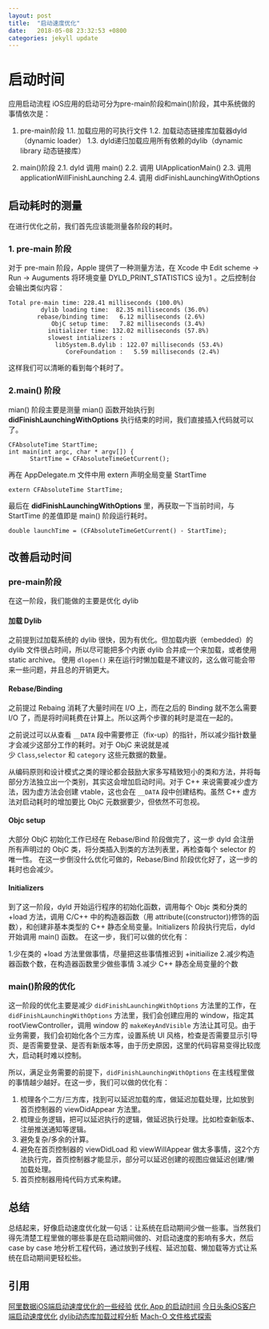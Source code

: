 ```yaml
---
layout: post
title:  "启动速度优化"
date:   2018-05-08 23:32:53 +0800
categories: jekyll update
---
```



# 启动时间
应用启动流程
iOS应用的启动可分为pre-main阶段和main()阶段，其中系统做的事情依次是：
1. pre-main阶段
1.1. 加载应用的可执行文件
1.2. 加载动态链接库加载器dyld（dynamic loader）
1.3. dyld递归加载应用所有依赖的dylib（dynamic library 动态链接库）

1. main()阶段
2.1. dyld 调用 main() 
2.2. 调用 UIApplicationMain() 
2.3. 调用 applicationWillFinishLaunching
2.4. 调用 didFinishLaunchingWithOptions

## 启动耗时的测量

在进行优化之前，我们首先应该能测量各阶段的耗时。

### 1. pre-main 阶段

对于 pre-main 阶段，Apple 提供了一种测量方法，在 Xcode 中 Edit scheme -> Run -> Auguments 将环境变量 DYLD_PRINT_STATISTICS 设为1 。之后控制台会输出类似内容：

```
Total pre-main time: 228.41 milliseconds (100.0%)
         dylib loading time:  82.35 milliseconds (36.0%)
        rebase/binding time:   6.12 milliseconds (2.6%)
            ObjC setup time:   7.82 milliseconds (3.4%)
           initializer time: 132.02 milliseconds (57.8%)
           slowest intializers :
             libSystem.B.dylib : 122.07 milliseconds (53.4%)
                CoreFoundation :   5.59 milliseconds (2.4%)
```

这样我们可以清晰的看到每个耗时了。

### 2.main() 阶段

mian() 阶段主要是测量 mian() 函数开始执行到 **didFinishLaunchingWithOptions** 执行结束的时间，我们直接插入代码就可以了。

```
CFAbsoluteTime StartTime;
int main(int argc, char * argv[]) {
      StartTime = CFAbsoluteTimeGetCurrent();
```

再在 AppDelegate.m 文件中用 extern 声明全局变量 StartTime

```
extern CFAbsoluteTime StartTime;
```
最后在 **didFinishLaunchingWithOptions** 里，再获取一下当前时间，与 StartTime 的差值即是 main() 阶段运行耗时。
```
double launchTime = (CFAbsoluteTimeGetCurrent() - StartTime);
```

## 改善启动时间

### pre-main阶段

在这一阶段，我们能做的主要是优化 dylib

#### 加载 Dylib

之前提到过加载系统的 dylib 很快，因为有优化。但加载内嵌（embedded）的 dylib 文件很占时间，所以尽可能把多个内嵌 dylib 合并成一个来加载，或者使用 static archive。
使用 `dlopen()` 来在运行时懒加载是不建议的，这么做可能会带来一些问题，并且总的开销更大。

#### Rebase/Binding

之前提过 Rebaing 消耗了大量时间在 I/O 上，而在之后的 Binding 就不怎么需要 I/O 了，而是将时间耗费在计算上。所以这两个步骤的耗时是混在一起的。

之前说过可以从查看 `__DATA` 段中需要修正（fix-up）的指针，所以减少指针数量才会减少这部分工作的耗时。对于 ObjC 来说就是减少 `Class`,`selector` 和 `category` 这些元数据的数量。

从编码原则和设计模式之类的理论都会鼓励大家多写精致短小的类和方法，并将每部分方法独立出一个类别，其实这会增加启动时间。对于 C++ 来说需要减少虚方法，因为虚方法会创建 vtable，这也会在 `__DATA` 段中创建结构。虽然 C++ 虚方法对启动耗时的增加要比 ObjC 元数据要少，但依然不可忽视。

#### Objc setup

大部分 ObjC 初始化工作已经在 Rebase/Bind 阶段做完了，这一步 dyld 会注册所有声明过的 ObjC 类，将分类插入到类的方法列表里，再检查每个 selector 的唯一性。
在这一步倒没什么优化可做的，Rebase/Bind 阶段优化好了，这一步的耗时也会减少。

#### Initializers
到了这一阶段，dyld 开始运行程序的初始化函数，调用每个 Objc 类和分类的 +load 方法，调用 C/C++ 中的构造器函数（用 attribute((constructor))修饰的函数），和创建非基本类型的 C++ 静态全局变量。Initializers 阶段执行完后，dyld 开始调用 main() 函数。
在这一步，我们可以做的优化有：

1.少在类的 +load 方法里做事情，尽量把这些事情推迟到 +initiailize
2.减少构造器函数个数，在构造器函数里少做些事情
3.减少 C++ 静态全局变量的个数

### main()阶段的优化
这一阶段的优化主要是减少 `didFinishLaunchingWithOptions` 方法里的工作，在 `didFinishLaunchingWithOptions` 方法里，我们会创建应用的 window，指定其 rootViewController，调用 window 的 `makeKeyAndVisible` 方法让其可见。由于业务需要，我们会初始化各个三方库，设置系统 UI 风格，检查是否需要显示引导页、是否需要登录、是否有新版本等，由于历史原因，这里的代码容易变得比较庞大，启动耗时难以控制。

所以，满足业务需要的前提下，`didFinishLaunchingWithOptions` 在主线程里做的事情越少越好。在这一步，我们可以做的优化有：

1. 梳理各个二方/三方库，找到可以延迟加载的库，做延迟加载处理，比如放到首页控制器的 viewDidAppear 方法里。
2. 梳理业务逻辑，把可以延迟执行的逻辑，做延迟执行处理。比如检查新版本、注册推送通知等逻辑。
3. 避免复杂/多余的计算。
4. 避免在首页控制器的 viewDidLoad 和 viewWillAppear 做太多事情，这2个方法执行完，首页控制器才能显示，部分可以延迟创建的视图应做延迟创建/懒加载处理。
5. 首页控制器用纯代码方式来构建。

## 总结

总结起来，好像启动速度优化就一句话：让系统在启动期间少做一些事。当然我们得先清楚工程里做的哪些事是在启动期间做的、对启动速度的影响有多大，然后 case by case 地分析工程代码，通过放到子线程、延迟加载、懒加载等方式让系统在启动期间更轻松些。

## 引用


[阿里数据iOS端启动速度优化的一些经验](https://www.jianshu.com/p/f29b59f4c2b9)
[优化 App 的启动时间](http://yulingtianxia.com/blog/2016/10/30/Optimizing-App-Startup-Time/#%E6%94%B9%E5%96%84%E5%90%AF%E5%8A%A8%E6%97%B6%E9%97%B4) 
[今日头条iOS客户端启动速度优化](https://techblog.toutiao.com/2017/01/17/iosspeed/)
[dylib动态库加载过程分析](https://feicong.github.io/2017/01/14/dylib/index.html)
[Mach-O 文件格式探索](https://www.desgard.com/iosre-1/)
